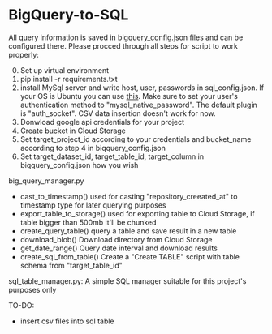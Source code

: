# BigQuery-to-SQL

All query information is saved in bigquery_config.json files and can be configured there.
Please procced through all steps for script to work properly:<br/>

0) Set up virtual environment
1) pip install -r requirements.txt
2) install MySql server and write host, user, passwords in sql_config.json.
  If your OS is Ubuntu you can use [this](https://support.rackspace.com/how-to/installing-mysql-server-on-ubuntu/).
  Make sure to set your user's authentication method to "mysql_native_password". The default plugin is "auth_socket".
  CSV data insertion doesn't work for now.
3) Donwload google api credentials for your project
4) Create bucket in Cloud Storage
5) Set target_project_id according to your credentials and bucket_name according to step 4 in biqquery_config.json
6) Set target_dataset_id, target_table_id, target_column in biqquery_config.json how you wish


big_query_manager.py<br />
* cast_to_timestamp() used for casting "repository_creeated_at" to timestamp type for later querying purposes<br />
* export_table_to_storage() used for exporting table to Cloud Storage, if table bigger than 500mb it'll be chunked<br />
* create_query_table() query a table and save result in a new table<br />
* download_blob() Download directory from Cloud Storage<br />
* get_date_range() Query date interval and download results<br />
* create_sql_from_table() Create a "Create TABLE" script with table schema from "target_table_id"<br />


sql_table_manager.py:  A simple SQL manager suitable for this project's purposes only

TO-DO:<br />
* insert csv files into sql table
